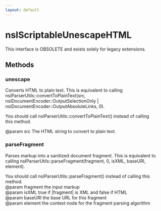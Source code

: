```yaml
---
layout: default
---
```


# nsIScriptableUnescapeHTML #
  
This interface is OBSOLETE and exists solely for legacy extensions.  
  

## Methods ##

### unescape ###
   
Converts HTML to plain text. This is equivalent to calling  
nsIParserUtils::convertToPlainText(src,   
  nsIDocumentEncoder::OutputSelectionOnly |  
  nsIDocumentEncoder::OutputAbsoluteLinks, 0).  
  
You should call nsIParserUtils::convertToPlainText() instead of calling   
this method.  
  
@param src The HTML string to convert to plain text.  
  

### parseFragment ###
  
Parses markup into a sanitized document fragment. This is equivalent to  
calling nsIParserUtils::parseFragment(fragment, 0, isXML, baseURI,  
element).  
  
You should call nsIParserUtils::parseFragment() instead of calling this   
method.  
@param fragment the input markup  
@param isXML true if |fragment| is XML and false if HTML  
@param baseURI the base URL for this fragment  
@param element the context node for the fragment parsing algorithm  
  
